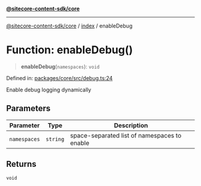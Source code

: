 [**@sitecore-content-sdk/core**](../../README.md)

***

[@sitecore-content-sdk/core](../../README.md) / [index](../README.md) / enableDebug

# Function: enableDebug()

> **enableDebug**(`namespaces`): `void`

Defined in: [packages/core/src/debug.ts:24](https://github.com/Sitecore/content-sdk/blob/0d1933830661df0273ddb41b92f4a0934e861521/packages/core/src/debug.ts#L24)

Enable debug logging dynamically

## Parameters

| Parameter | Type | Description |
| ------ | ------ | ------ |
| `namespaces` | `string` | space-separated list of namespaces to enable |

## Returns

`void`
